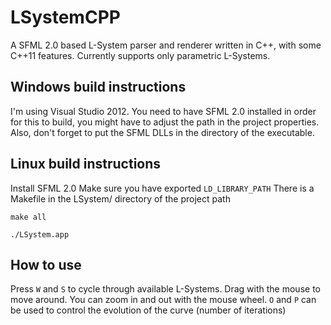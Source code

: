 LSystemCPP
==========
A SFML 2.0 based L-System parser and renderer written in C++, with some C++11 features. Currently
supports only parametric L-Systems.

## Windows build instructions
I'm using Visual Studio 2012. You need to have SFML 2.0 installed in order for this to build, you might have to adjust
the path in the project properties. Also, don't forget to put the SFML DLLs in the directory of the executable.

## Linux build instructions
Install SFML 2.0
Make sure you have exported `LD_LIBRARY_PATH`
There is a Makefile in the LSystem/ directory of the project path

`make all`

`./LSystem.app`

## How to use
Press `W` and `S` to cycle through available L-Systems.
Drag with the mouse to move around.
You can zoom in and out with the mouse wheel.
`O` and `P` can be used to control the evolution of the curve (number of iterations)